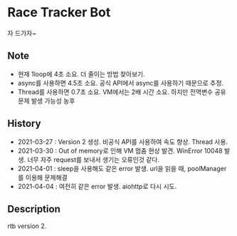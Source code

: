 Race Tracker Bot
==================
자 드가자~

Note
---------
 - 현재 1loop에 4초 소요. 더 줄이는 방법 찾아보기.
 - async를 사용하면 4.5초 소요. 공식 API에서 async를 사용하기 때문으로 추정.
 - Thread를 사용하면 0.7초 소요. VM에서는 2배 시간 소요. 하지만 전역변수 공유 문제 발생 가능성 농후

History
---------
- 2021-03-27 : Version 2 생성. 비공식 API를 사용하여 속도 향상. Thread 사용.
- 2021-03-30 : Out of memory로 인해 VM 멈춤 현상 발견. WinError 10048 발생. 너무 자주 request를 보내서 생기는 오류인것 같다.
- 2021-04-01 : sleep을 사용해도 같은 error 발생. url을 읽을 때, poolManager를 이용해 문제해결
- 2021-04-04 : 여전히 같은 error 발생. aiohttp로 다시 시도. 

Description
----------
rtb version 2.